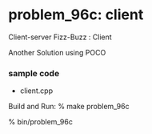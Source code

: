problem_96c: client
===============

Client-server Fizz-Buzz  : Client

Another Solution using POCO

### sample code
- client.cpp

Build and Run:
% make problem_96c

% bin/problem_96c



